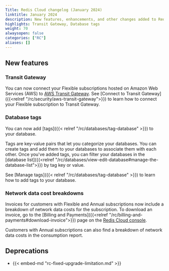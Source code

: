 ```yaml
---
Title: Redis Cloud changelog (January 2024)
linktitle: January 2024
description: New features, enhancements, and other changes added to Redis Cloud during January 2024.
highlights: Transit Gateway, Database tags
weight: 70
alwaysopen: false
categories: ["RC"]
aliases: []
---
```


## New features

### Transit Gateway 

You can now connect your Flexible subscriptions hosted on Amazon Web Services (AWS) to [AWS Transit Gateway](https://docs.aws.amazon.com/vpc/latest/tgw/how-transit-gateways-work.html). See [Connect to Transit Gateway]({{<relref "/rc/security/aws-transit-gateway">}}) to learn how to connect your Flexible subscription to Transit Gateway.

### Database tags

You can now add [tags]({{< relref "/rc/databases/tag-database" >}}) to your database.

Tags are key-value pairs that let you categorize your databases. You can create tags and add them to your databases to associate them with each other. Once you've added tags, you can filter your databases in the [database list]({{<relref "/rc/databases/view-edit-database#manage-the-database-list">}}) by tag key or value. 

See [Manage tags]({{< relref "/rc/databases/tag-database" >}}) to learn how to add tags to your database.

### Network data cost breakdowns

Invoices for customers with Flexible and Annual subscriptions now include a breakdown of network data costs for the subscription. To download an invoice, go to the [Billing and Payments]({{<relref "/rc/billing-and-payments#download-invoice">}}) page on the [Redis Cloud console](https://app.redislabs.com/).

Customers with Annual subscriptions can also find a breakdown of network data costs in the consumption report.

## Deprecations

- {{< embed-md "rc-fixed-upgrade-limitation.md" >}}
